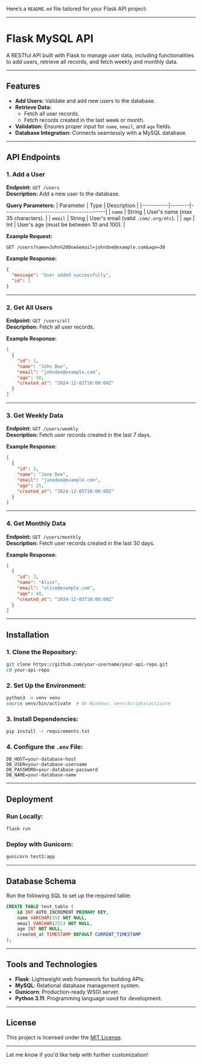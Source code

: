 Here’s a `README.md` file tailored for your Flask API project:

---

# Flask MySQL API

A RESTful API built with Flask to manage user data, including functionalities to add users, retrieve all records, and fetch weekly and monthly data.

---

## Features

- **Add Users:** Validate and add new users to the database.
- **Retrieve Data:**
  - Fetch all user records.
  - Fetch records created in the last week or month.
- **Validation:** Ensures proper input for `name`, `email`, and `age` fields.
- **Database Integration:** Connects seamlessly with a MySQL database.

---

## API Endpoints

### 1. **Add a User**
**Endpoint:** `GET /users`  
**Description:** Add a new user to the database.

**Query Parameters:**
| Parameter | Type   | Description                              |
|-----------|--------|------------------------------------------|
| `name`    | String | User's name (max 35 characters).         |
| `email`   | String | User's email (valid `.com/.org/etc`).    |
| `age`     | Int    | User's age (must be between 10 and 100). |

**Example Request:**
```http
GET /users?name=John%20Doe&email=johndoe@example.com&age=30
```

**Example Response:**
```json
{
  "message": "User added successfully",
  "id": 1
}
```

---

### 2. **Get All Users**
**Endpoint:** `GET /users/all`  
**Description:** Fetch all user records.

**Example Response:**
```json
[
  {
    "id": 1,
    "name": "John Doe",
    "email": "johndoe@example.com",
    "age": 30,
    "created_at": "2024-12-01T10:00:00Z"
  }
]
```

---

### 3. **Get Weekly Data**
**Endpoint:** `GET /users/weekly`  
**Description:** Fetch user records created in the last 7 days.

**Example Response:**
```json
[
  {
    "id": 2,
    "name": "Jane Doe",
    "email": "janedoe@example.com",
    "age": 25,
    "created_at": "2024-12-05T10:00:00Z"
  }
]
```

---

### 4. **Get Monthly Data**
**Endpoint:** `GET /users/monthly`  
**Description:** Fetch user records created in the last 30 days.

**Example Response:**
```json
[
  {
    "id": 3,
    "name": "Alice",
    "email": "alice@example.com",
    "age": 40,
    "created_at": "2024-12-03T10:00:00Z"
  }
]
```

---

## Installation

### 1. Clone the Repository:
```bash
git clone https://github.com/your-username/your-api-repo.git
cd your-api-repo
```

### 2. Set Up the Environment:
```bash
python3 -m venv venv
source venv/bin/activate  # On Windows: venv\Scripts\activate
```

### 3. Install Dependencies:
```bash
pip install -r requirements.txt
```

### 4. Configure the `.env` File:
```env
DB_HOST=your-database-host
DB_USER=your-database-username
DB_PASSWORD=your-database-password
DB_NAME=your-database-name
```

---

## Deployment

### Run Locally:
```bash
flask run
```

### Deploy with Gunicorn:
```bash
gunicorn test3:app
```

---

## Database Schema

Run the following SQL to set up the required table:

```sql
CREATE TABLE test_table (
    id INT AUTO_INCREMENT PRIMARY KEY,
    name VARCHAR(35) NOT NULL,
    email VARCHAR(255) NOT NULL,
    age INT NOT NULL,
    created_at TIMESTAMP DEFAULT CURRENT_TIMESTAMP
);
```

---

## Tools and Technologies

- **Flask**: Lightweight web framework for building APIs.
- **MySQL**: Relational database management system.
- **Gunicorn**: Production-ready WSGI server.
- **Python 3.11**: Programming language used for development.

---

## License

This project is licensed under the [MIT License](LICENSE).

---

Let me know if you'd like help with further customization!
